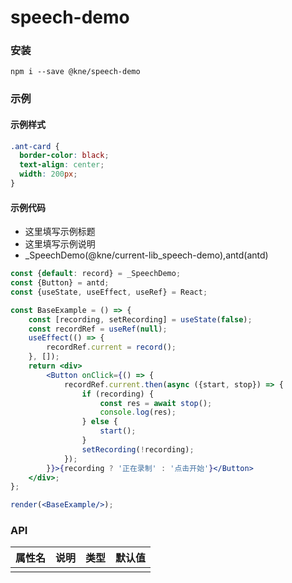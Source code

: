 
# speech-demo


### 安装

```shell
npm i --save @kne/speech-demo
```

### 示例


#### 示例样式

```scss
.ant-card {
  border-color: black;
  text-align: center;
  width: 200px;
}
```

#### 示例代码

- 这里填写示例标题
- 这里填写示例说明
- _SpeechDemo(@kne/current-lib_speech-demo),antd(antd)

```jsx
const {default: record} = _SpeechDemo;
const {Button} = antd;
const {useState, useEffect, useRef} = React;

const BaseExample = () => {
    const [recording, setRecording] = useState(false);
    const recordRef = useRef(null);
    useEffect(() => {
        recordRef.current = record();
    }, []);
    return <div>
        <Button onClick={() => {
            recordRef.current.then(async ({start, stop}) => {
                if (recording) {
                    const res = await stop();
                    console.log(res);
                } else {
                    start();
                }
                setRecording(!recording);
            });
        }}>{recording ? '正在录制' : '点击开始'}</Button>
    </div>;
};

render(<BaseExample/>);

```


### API

| 属性名 | 说明 | 类型 | 默认值 |
|-----|----|----|-----|
|     |    |    |     |

